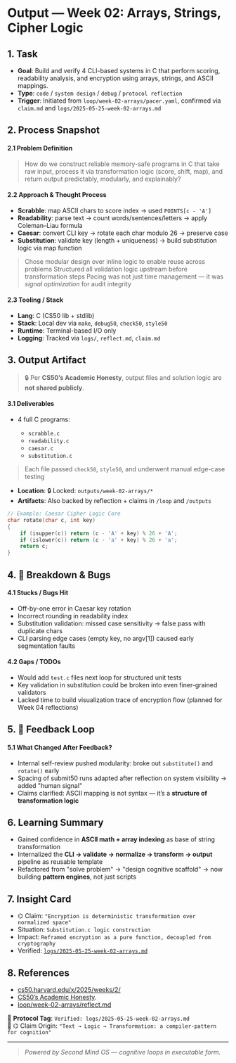 # Output — Week 02: Arrays, Strings, Cipher Logic

## 1. Task

- **Goal**: Build and verify 4 CLI-based systems in C that perform scoring, readability analysis, and encryption using arrays, strings, and ASCII mappings.
- **Type**: `code` / `system design` / `debug` / `protocol reflection`
- **Trigger**: Initiated from `loop/week-02-arrays/pacer.yaml`, confirmed via `claim.md` and `logs/2025-05-25-week-02-arrays.md`

## 2. Process Snapshot

#### 2.1 Problem Definition

> How do we construct reliable memory-safe programs in C that take raw input, process it via transformation logic (score, shift, map), and return output predictably, modularly, and explainably?

#### 2.2 Approach & Thought Process

- **Scrabble**: map ASCII chars to score index → used `POINTS[c - 'A']`
- **Readability**: parse text → count words/sentences/letters → apply Coleman–Liau formula
- **Caesar**: convert CLI key → rotate each char modulo 26 → preserve case
- **Substitution**: validate key (length + uniqueness) → build substitution logic via map function

> Chose modular design over inline logic to enable reuse across problems
> Structured all validation logic upstream before transformation steps
> Pacing was not just time management — it was _signal optimization_ for audit integrity

#### 2.3 Tooling / Stack

- **Lang**: C (CS50 lib + stdlib)
- **Stack**: Local dev via `make`, `debug50`, `check50`, `style50`
- **Runtime**: Terminal-based I/O only
- **Logging**: Tracked via `logs/`, `reflect.md`, `claim.md`

## 3. Output Artifact

> 🔒 Per **CS50’s Academic Honesty**, output files and solution logic are **not shared publicly**.

#### 3.1 Deliverables

- 4 full C programs:

  - `scrabble.c`
  - `readability.c`
  - `caesar.c`
  - `substitution.c`

> Each file passed `check50`, `style50`, and underwent manual edge-case testing

- **Location**: 🔒 Locked: `outputs/week-02-arrays/*`
- **Artifacts**: Also backed by reflection + claims in `/loop` and `/outputs`

```c
// Example: Caesar Cipher Logic Core
char rotate(char c, int key)
{
    if (isupper(c)) return (c - 'A' + key) % 26 + 'A';
    if (islower(c)) return (c - 'a' + key) % 26 + 'a';
    return c;
}
```

## 4. 🚫 Breakdown & Bugs

#### 4.1 Stucks / Bugs Hit

- Off-by-one error in Caesar key rotation
- Incorrect rounding in readability index
- Substitution validation: missed case sensitivity → false pass with duplicate chars
- CLI parsing edge cases (empty key, no argv\[1]) caused early segmentation faults

#### 4.2 Gaps / TODOs

- Would add `test.c` files next loop for structured unit tests
- Key validation in substitution could be broken into even finer-grained validators
- Lacked time to build visualization trace of encryption flow (planned for Week 04 reflections)

## 5. 🔁 Feedback Loop

#### 5.1 What Changed After Feedback?

- Internal self-review pushed modularity: broke out `substitute()` and `rotate()` early
- Spacing of submit50 runs adapted after reflection on system visibility → added "human signal"
- Claims clarified: ASCII mapping is not syntax — it’s a **structure of transformation logic**

## 6. Learning Summary

- Gained confidence in **ASCII math + array indexing** as base of string transformation
- Internalized the **CLI → validate → normalize → transform → output** pipeline as reusable template
- Refactored from "solve problem" → "design cognitive scaffold" → now building **pattern engines**, not just scripts

## 7. Insight Card

- ⌬ Claim: `"Encryption is deterministic transformation over normalized space"`
- Situation: `Substitution.c logic construction`
- Impact: `Reframed encryption as a pure function, decoupled from cryptography`
- Verified: [`logs/2025-05-25-week-02-arrays.md`](/logs/2025-05-25-week-02-arrays.md)

## 8. References

- [cs50.harvard.edu/x/2025/weeks/2/](https://cs50.harvard.edu/x/2025/weeks/2/)
- [CS50’s Academic Honesty](https://cs50.harvard.edu/x/honesty/).
- [loop/week-02-arrays/reflect.md](/loop/week-02-arrays/reflect.md)

📏 **Protocol Tag**: `Verified: logs/2025-05-25-week-02-arrays.md`  
📣 ⌬ Claim Origin: `"Text → Logic → Transformation: a compiler-pattern for cognition"`

---

> _Powered by Second Mind OS — cognitive loops in executable form._
